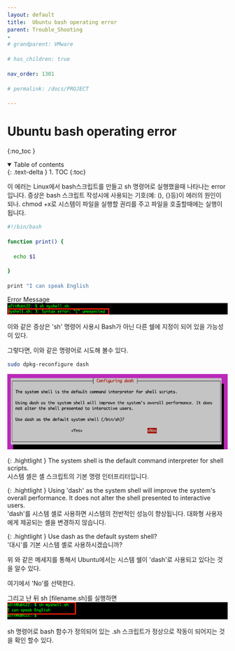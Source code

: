 ```yaml
---
layout: default
title:  Ubuntu bash operating error
parent: Trouble_Shooting
-
# grandparent: VMware

# has_children: true

nav_order: 1301

# permalink: /docs/PROJECT

---
```


# Ubuntu bash operating error

{:no_toc }

<details open markdown="block">  
  <summary>
    Table of contents
  </summary>
  {: .text-delta }
1. TOC  
{:toc}
</details>

이 에러는 Linux에서 bash스크립트를 만들고 sh 명령어로 실행했을때 나타나는 error입니다. 증상은 bash 스크립트 작성시에 사용되는 기호(예: (), {}등)이 에러의 원인이 되나. chmod +x로 시스템이 파일을 실행할 권리를 주고 파일을 호출할때에는 실행이 됩니다.

```sh
#!/bin/bash

function print() {

  echo $1

}

print "I can speak English

```

Error Message
![1](/docs/13.Trouble_Shooting/001_Ubuntu_sh_error/pic/1.png)

이와 같은 증상은 'sh' 명령어 사용시 Bash가 아닌 다른 쉘에 지정이 되어 있을 가능성이 있다.

그렇다면, 이와 같은 명령어로 시도해 볼수 있다.

```sh
sudo dpkg-reconfigure dash
```

![2](/docs/13.Trouble_Shooting/001_Ubuntu_sh_error/pic/2.png)

{: .hightlight }
The system shell is the default command interpreter for shell scripts.<br>
시스템 셸은 셸 스크립트의 기본 명령 인터프리터입니다.

{: .hightlight }
Using 'dash' as the system shell will improve the system's overall performance. It does not alter the shell presented to interactive users.<br>
'dash'를 시스템 셸로 사용하면 시스템의 전반적인 성능이 향상됩니다. 대화형 사용자에게 제공되는 셸을 변경하지 않습니다.

{: .hightlight }
Use dash as the default system shell?<br>
'대시'를 기본 시스템 셸로 사용하시겠습니까?

위 와 같은 메세지를 통해서 Ubuntu에서는 시스템 쉘이 'dash'로 사용되고 있다는 것을 알수 있다. 

여기에서 'No'를 선택한다.

그리고 난 뒤 sh [filename.sh]를 실행하면
![3](/docs/13.Trouble_Shooting/001_Ubuntu_sh_error/pic/3.png)

sh 명령어로 bash 함수가 정의되어 있는 .sh 스크립트가 정상으로 작동이 되어지는 것을 확인 할수 있다.